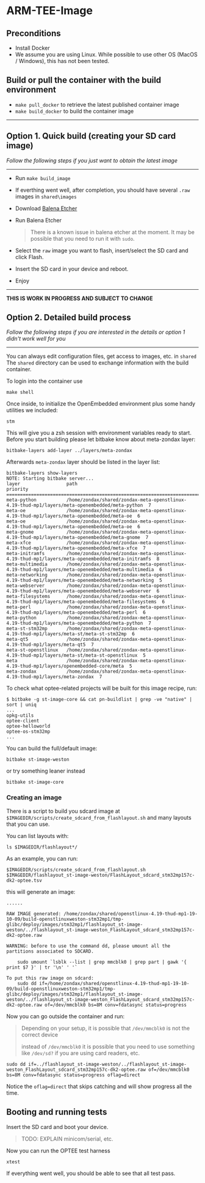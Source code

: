 # ARM-TEE-Image

## Preconditions

- Install Docker
- We assume you are using Linux. While possible to use other OS (MacOS /
  Windows), this has not been tested.

## Build or pull the container with the build environment

- `make pull_docker` to retrieve the latest published container image
- `make build_docker` to build the container image

-------
## Option 1. Quick build (creating your SD card image)

*Follow the following steps if you just want to obtain the latest image*

-------

- Run `make build_image`

- If everthing went well, after completion, you should have several `.raw`
  images in `shared\images`
- Download [Balena Etcher](https://www.balena.io/etcher)
- Run Balena Etcher
    > There is a known issue in balena etcher at the moment. It may be possible
    > that you need to run it with `sudo`.
- Select the `raw` image you want to flash, insert/select the SD card and click
  Flash.
- Insert the SD card in your device and reboot.
- Enjoy

-------

**THIS IS WORK IN PROGRESS AND SUBJECT TO CHANGE**

## Option 2. Detailed build process

*Follow the following steps if you are interested in the details or option 1
didn't work well for you*

--------

You can always edit configuration files, get access to images, etc.
in `shared` The `shared` directory can be used to exchange information with the build
container.

To login into the container use
```
make shell
```

Once inside, to initialize the OpenEmbedded environment plus some handy utilities we included:
```
stm
```

This will give you a zsh session with environment variables ready to start. 
Before you start building please let bitbake know about meta-zondax layer:

```
bitbake-layers add-layer ../layers/meta-zondax
```

Afterwards `meta-zondax` layer should be listed in the layer list:
```
bitbake-layers show-layers
NOTE: Starting bitbake server...
layer                 path                                      priority
==========================================================================
meta-python           /home/zondax/shared/zondax-meta-openstlinux-4.19-thud-mp1/layers/meta-openembedded/meta-python  7
meta-oe               /home/zondax/shared/zondax-meta-openstlinux-4.19-thud-mp1/layers/meta-openembedded/meta-oe  6
meta-oe               /home/zondax/shared/zondax-meta-openstlinux-4.19-thud-mp1/layers/meta-openembedded/meta-oe  6
meta-gnome            /home/zondax/shared/zondax-meta-openstlinux-4.19-thud-mp1/layers/meta-openembedded/meta-gnome  7
meta-xfce             /home/zondax/shared/zondax-meta-openstlinux-4.19-thud-mp1/layers/meta-openembedded/meta-xfce  7
meta-initramfs        /home/zondax/shared/zondax-meta-openstlinux-4.19-thud-mp1/layers/meta-openembedded/meta-initramfs  8
meta-multimedia       /home/zondax/shared/zondax-meta-openstlinux-4.19-thud-mp1/layers/meta-openembedded/meta-multimedia  6
meta-networking       /home/zondax/shared/zondax-meta-openstlinux-4.19-thud-mp1/layers/meta-openembedded/meta-networking  5
meta-webserver        /home/zondax/shared/zondax-meta-openstlinux-4.19-thud-mp1/layers/meta-openembedded/meta-webserver  6
meta-filesystems      /home/zondax/shared/zondax-meta-openstlinux-4.19-thud-mp1/layers/meta-openembedded/meta-filesystems  6
meta-perl             /home/zondax/shared/zondax-meta-openstlinux-4.19-thud-mp1/layers/meta-openembedded/meta-perl  6
meta-python           /home/zondax/shared/zondax-meta-openstlinux-4.19-thud-mp1/layers/meta-openembedded/meta-python  7
meta-st-stm32mp       /home/zondax/shared/zondax-meta-openstlinux-4.19-thud-mp1/layers/meta-st/meta-st-stm32mp  6
meta-qt5              /home/zondax/shared/zondax-meta-openstlinux-4.19-thud-mp1/layers/meta-qt5  7
meta-st-openstlinux   /home/zondax/shared/zondax-meta-openstlinux-4.19-thud-mp1/layers/meta-st/meta-st-openstlinux  5
meta                  /home/zondax/shared/zondax-meta-openstlinux-4.19-thud-mp1/layers/openembedded-core/meta  5
meta-zondax           /home/zondax/shared/zondax-meta-openstlinux-4.19-thud-mp1/layers/meta-zondax  7
```

To check what optee-related projects will be built for this image recipe, run:
```
$ bitbake -g st-image-core && cat pn-buildlist | grep -ve "native" | sort | uniq
...
opkg-utils
optee-client
optee-helloworld
optee-os-stm32mp
...
```

You can build the full/default image:
```
bitbake st-image-weston
```

or try something leaner instead
```
bitbake st-image-core
```

### Creating an image

There is a script to build you sdcard image at
`$IMAGEDIR/scripts/create_sdcard_from_flashlayout.sh` and many layouts that you
can use.

You can list layouts with:
```
ls $IMAGEDIR/flashlayout*/
```

As an example, you can run:
```
$IMAGEDIR/scripts/create_sdcard_from_flashlayout.sh $IMAGEDIR/flashlayout_st-image-weston/FlashLayout_sdcard_stm32mp157c-dk2-optee.tsv
```

this will generate an image:
```
......

RAW IMAGE generated: /home/zondax/shared/openstlinux-4.19-thud-mp1-19-10-09/build-openstlinuxweston-stm32mp1/tmp-glibc/deploy/images/stm32mp1/flashlayout_st-image-weston/../flashlayout_st-image-weston_FlashLayout_sdcard_stm32mp157c-dk2-optee.raw

WARNING: before to use the command dd, please umount all the partitions associated to SDCARD.

    sudo umount `lsblk --list | grep mmcblk0 | grep part | gawk '{ print $7 }' | tr '\n' ' '`

To put this raw image on sdcard:
    sudo dd if=/home/zondax/shared/openstlinux-4.19-thud-mp1-19-10-09/build-openstlinuxweston-stm32mp1/tmp-glibc/deploy/images/stm32mp1/flashlayout_st-image-weston/../flashlayout_st-image-weston_FlashLayout_sdcard_stm32mp157c-dk2-optee.raw of=/dev/mmcblk0 bs=8M conv=fdatasync status=progress
```

Now you can go outside the container and run:

> Depending on your setup, it is possible that `/dev/mmcblk0` is not the correct
>device
>
>instead of `/dev/mmcblk0` it is possible that you need to use something like
>`/dev/sd?` if you are using card readers, etc.

```
sudo dd if=../flashlayout_st-image-weston/../flashlayout_st-image-weston_FlashLayout_sdcard_stm32mp157c-dk2-optee.raw of=/dev/mmcblk0 bs=8M conv=fdatasync status=progress oflag=direct
```
Notice the `oflag=direct` that skips catching and will show progress all the time.

## Booting and running tests

Insert the SD card and boot your device.

> TODO: EXPLAIN minicom/serial, etc.

Now you can run the OPTEE test harness

```
xtest
```

If everything went well, you should be able to see that all test pass.
